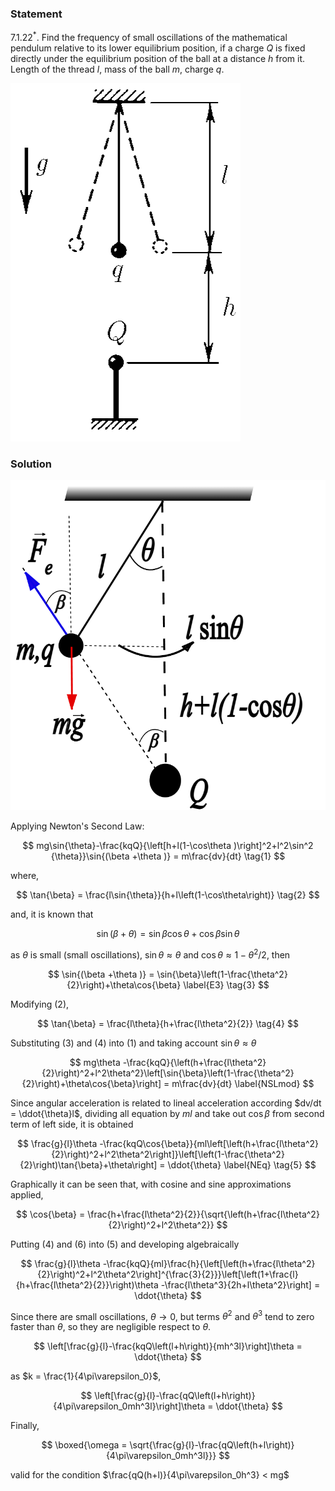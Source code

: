 ###  Statement

$7.1.22^*.$ Find the frequency of small oscillations of the mathematical pendulum relative to its lower equilibrium position, if a charge $Q$ is fixed directly under the equilibrium position of the ball at a distance $h$ from it. Length of the thread $l$, mass of the ball $m$, charge $q$.

![ For problem $7.1.22$ |368x573, 26%](../../img/7.1.22/statement.png)

### Solution

![ Forces acting on pendulum. |810x848, 42%](../../img/7.1.22/drawing.png)

Applying Newton's Second Law:

$$
mg\sin{\theta}-\frac{kqQ}{\left[h+l(1-\cos\theta )\right]^2+l^2\sin^2 {\theta}}\sin{(\beta +\theta )} = m\frac{dv}{dt} \tag{1}
$$

where,

$$
\tan{\beta} = \frac{l\sin{\theta}}{h+l\left(1-\cos\theta\right)} \tag{2}
$$

and, it is known that

$$
\sin{(\beta +\theta )} = \sin{\beta}\cos{\theta}+\cos{\beta}\sin{\theta}
$$

as $\theta$ is small (small oscillations), $\sin{\theta}\approx\theta$ and $\cos{\theta}\approx1-\theta^2/2$, then

$$
\sin{(\beta +\theta )} = \sin{\beta}\left(1-\frac{\theta^2}{2}\right)+\theta\cos{\beta} \label{E3} \tag{3}
$$

Modifying $(2)$,

$$
\tan{\beta} = \frac{l\theta}{h+\frac{l\theta^2}{2}} \tag{4}
$$

Substituting $(3)$ and $(4)$ into $(1)$ and taking account $\sin{\theta}\approx\theta$

$$
mg\theta -\frac{kqQ}{\left(h+\frac{l\theta^2}{2}\right)^2+l^2\theta^2}\left[\sin{\beta}\left(1-\frac{\theta^2}{2}\right)+\theta\cos{\beta}\right] = m\frac{dv}{dt} \label{NSLmod}
$$

Since angular acceleration is related to lineal acceleration according $dv/dt = \ddot{\theta}l$, dividing all equation by $ml$ and take out $\cos{\beta}$ from second term of left side, it is obtained

$$
\frac{g}{l}\theta -\frac{kqQ\cos{\beta}}{ml\left[\left(h+\frac{l\theta^2}{2}\right)^2+l^2\theta^2\right]}\left[\left(1-\frac{\theta^2}{2}\right)\tan{\beta}+\theta\right] = \ddot{\theta} \label{NEq} \tag{5}
$$

Graphically it can be seen that, with cosine and sine approximations applied,

$$
\cos{\beta} = \frac{h+\frac{l\theta^2}{2}}{\sqrt{\left(h+\frac{l\theta^2}{2}\right)^2+l^2\theta^2}}
$$

Putting $(4)$ and $(6)$ into $(5)$ and developing algebraically

$$
\frac{g}{l}\theta -\frac{kqQ}{ml}\frac{h}{\left[\left(h+\frac{l\theta^2}{2}\right)^2+l^2\theta^2\right]^{\frac{3}{2}}}\left[\left(1+\frac{l}{h+\frac{l\theta^2}{2}}\right)\theta -\frac{l\theta^3}{2h+l\theta^2}\right] = \ddot{\theta}
$$

Since there are small oscillations, $\theta\rightarrow0$, but terms $\theta^2$ and $\theta^3$ tend to zero faster than $\theta$, so they are negligible respect to $\theta$.

$$
\left[\frac{g}{l}-\frac{kqQ\left(l+h\right)}{mh^3l}\right]\theta = \ddot{\theta}
$$

as $k = \frac{1}{4\pi\varepsilon_0}$,

$$
\left[\frac{g}{l}-\frac{qQ\left(l+h\right)}{4\pi\varepsilon_0mh^3l}\right]\theta = \ddot{\theta}
$$

Finally,

$$
\boxed{\omega = \sqrt{\frac{g}{l}-\frac{qQ\left(h+l\right)}{4\pi\varepsilon_0mh^3l}}}
$$

valid for the condition $\frac{qQ(h+l)}{4\pi\varepsilon_0h^3} < mg$